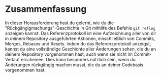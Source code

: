 # Zusammenfassung

In dieser Herausforderung hast du gelernt, wie du die "Rückgängigmachungs"-Geschichte in Git mithilfe des Befehls `git reflog` anzeigen kannst. Das Referenzprotokoll ist eine Aufzeichnung aller von dir in deinem Repository ausgeführten Aktionen, einschließlich von Commits, Merges, Rebases und Resets. Indem du das Referenzprotokoll anzeigst, kannst du eine vollständige Geschichte aller Änderungen sehen, die du an deinem Repository vorgenommen hast, auch wenn sie nicht im Commit-Verlauf erscheinen. Dies kann besonders nützlich sein, wenn du Änderungen rückgängig machen musst, die du an deiner Codebasis vorgenommen hast.

